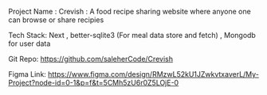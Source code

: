 Project Name : Crevish : A food recipe sharing website where anyone one can browse or share recipies

Tech Stack: Next , better-sqlite3 (For meal data store and fetch) , Mongodb for user data  


Git Repo: https://github.com/saleherCode/Crevish

Figma Link: https://www.figma.com/design/RMzwL52kU1JZwkvtxaverL/My-Project?node-id=0-1&p=f&t=5CMh5zU6r0Z5LOjE-0
